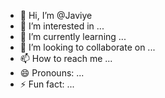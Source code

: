 - 👋 Hi, I’m @Javiye
- 👀 I’m interested in ...
- 🌱 I’m currently learning ...
- 💞️ I’m looking to collaborate on ...
- 📫 How to reach me ...
- 😄 Pronouns: ...
- ⚡ Fun fact: ...

<!---
Javiye/Javiye is a ✨ special ✨ repository because its `README.md` (this file) appears on your GitHub profile.
You can click the Preview link to take a look at your changes.
--->
